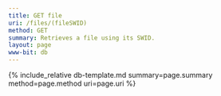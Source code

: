 ```yaml
---
title: GET file
uri: /files/(fileSWID)
method: GET
summary: Retrieves a file using its SWID.
layout: page
www-bit: db
---
```


{% include_relative db-template.md summary=page.summary method=page.method uri=page.uri %}

